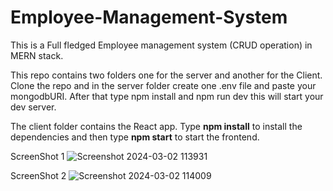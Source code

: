 <h1>Employee-Management-System</h1>

This is a Full fledged Employee management system (CRUD operation) in MERN stack.

This repo contains two folders one for the server and another for the Client. Clone the repo and in the server folder create one .env file and paste your mongodbURI. After that type npm install and npm run dev this will start your dev server.

The client folder contains the React app. Type <b>npm install</b> to install the dependencies and then type <b>npm start</b> to start the frontend.

ScreenShot 1 
![Screenshot 2024-03-02 113931](https://github.com/dhinesh-mohan/Employee-Management-System-MERN/assets/122241723/532db6b3-94a5-4a21-97ae-325206603726)

ScreenShot 2
![Screenshot 2024-03-02 114009](https://github.com/dhinesh-mohan/Employee-Management-System-MERN/assets/122241723/60db8c13-2bd0-4327-8019-f7123060fe3e)
